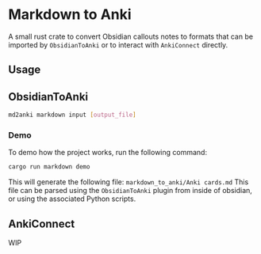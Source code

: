 # Markdown to Anki

A small rust crate to convert Obsidian callouts notes to formats that can be imported by `ObsidianToAnki` or to interact with `AnkiConnect` directly.

## Usage

## ObsidianToAnki

```bash
md2anki markdown input [output_file]
```

### Demo

To demo how the project works, run the following command:

```rust
cargo run markdown demo
```

This will generate the following file: `markdown_to_anki/Anki cards.md`
This file can be parsed using the `ObsidianToAnki` plugin from inside of obsidian, or using the associated Python scripts.

## AnkiConnect

WIP
